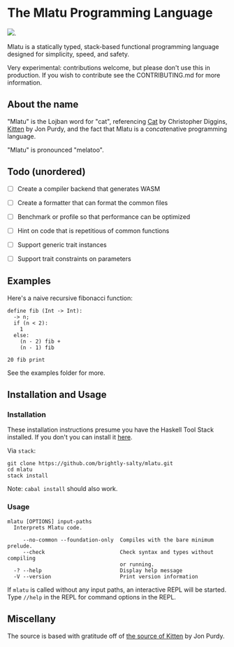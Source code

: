 # The Mlatu Programming Language

[![](https://tokei.rs/b1/github/brightly-salty/mlatu)](https://github.com/XAMPPRocky/tokei).

Mlatu is a statically typed, stack-based functional programming language designed for simplicity, speed, and safety. 

Very experimental: contributions welcome, but please don't use this in production. If you wish to contribute see the CONTRIBUTING.md for more information.

## About the name

"Mlatu" is the Lojban word for "cat", referencing [Cat][Cat GitHub] by Christopher Diggins, [Kitten][Kitten Site] by Jon Purdy, and the fact that Mlatu is a con*cat*enative programming language.

"Mlatu" is pronounced "melatoo".

## Todo (unordered)

- [ ] Create a compiler backend that generates WASM

- [ ] Create a formatter that can format the common files

- [ ] Benchmark or profile so that performance can be optimized

- [ ] Hint on code that is repetitious of common functions

- [ ] Support generic trait instances

- [ ] Support trait constraints on parameters

## Examples

Here's a naive recursive fibonacci function:

```
define fib (Int -> Int):
  -> n;
  if (n < 2):
    1
  else:
    (n - 2) fib + 
    (n - 1) fib

20 fib print
```
See the examples folder for more.

## Installation and Usage

### Installation

These installation instructions presume you have the Haskell Tool Stack installed. If you don't you can install it [here][Stack Installation].

Via `stack`:

```
git clone https://github.com/brightly-salty/mlatu.git
cd mlatu
stack install
```

Note: `cabal install` should also work.

### Usage

```
mlatu [OPTIONS] input-paths
  Interprets Mlatu code.

     --no-common --foundation-only  Compiles with the bare minimum prelude.
     --check                        Check syntax and types without compiling
                                    or running.
  -? --help                         Display help message
  -V --version                      Print version information
```

If `mlatu` is called without any input paths, an interactive REPL will be started. Type `//help` in the REPL for command options in the REPL.

## Miscellany

The source is based with gratitude off of [the source of Kitten][Kitten GitHub] by Jon Purdy.

[Kitten GitHub]: https://github.com/evincarofautumn/kitten

[Kitten Site]: https://kittenlang.org/

[Cat GitHub]: https://github.com/cdiggins/cat-language

[Stack Installation]: https://docs.haskellstack.org/en/stable/install_and_upgrade/
